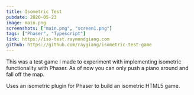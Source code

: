 ```yaml
---
title: Isometric Test
pubdate: 2020-05-23
image: main.png
screenshots: ["main.png", "screen1.png"]
tags: ["Phaser", "Typescript"]
link: https://iso-test.raymondgiang.com
github: https://github.com/raygiang/isometric-test-game
---
```


This was a test game I made to experiment with implementing isometric functionality with Phaser. As of now you can only push a piano around and fall off the map.

Uses an isometric plugin for Phaser to build an isometric HTML5 game.
